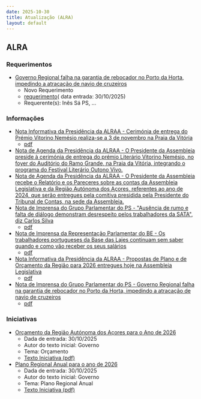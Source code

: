 ```yaml
---
date: 2025-10-30
title: Atualização (ALRA)
layout: default
---
```

## ALRA

### Requerimentos

* [Governo Regional falha na garantia de rebocador no Porto da Horta, impedindo a atracação de navio de cruzeiros](http://base.alra.pt:82/4DACTION/w_pesquisa_registo/4/9014)
  * Novo Requerimento
  * [requerimento](http://base.alra.pt:82/Doc_Req/XIIIreque457.pdf)( data entrada: 30/10/2025)
  * Requerente(s): Inês Sá PS, ...

### Informações

* [Nota Informativa da Presidência da ALRAA - Cerimónia de entrega do Prémio Vitorino Nemésio realiza-se a 3 de novembro na Praia da Vitória](http://base.alra.pt:82/4DACTION/w_pesquisa_registo/8/22274)
  * [pdf](http://base.alra.pt:82/Doc_Noticias/NI22274.pdf)
* [Nota de Agenda da Presidência da ALRAA - O Presidente da Assembleia preside à cerimónia de entrega do prémio Literário Vitorino Nemésio, no foyer do Auditório do Ramo Grande, na Praia da Vitória, integrando o programa do Festival Literário Outono Vivo.](http://base.alra.pt:82/4DACTION/w_pesquisa_registo/8/22275)
* [Nota de Agenda da Presidência da ALRAA - O Presidente da Assembleia recebe o Relatório e os Pareceres sobre as contas da Assembleia Legislativa e da Região Autónoma dos Açores, referentes ao ano de 2024, que serão entregues pela comitiva presidida pela Presidente do Tribunal de Contas, na sede da Assembleia.](http://base.alra.pt:82/4DACTION/w_pesquisa_registo/8/22276)
* [Nota de Imprensa do Grupo Parlamentar do PS - "Ausência de rumo e falta de diálogo demonstram desrespeito pelos trabalhadores da SATA", diz Carlos Silva](http://base.alra.pt:82/4DACTION/w_pesquisa_registo/8/22277)
  * [pdf](http://base.alra.pt:82/Doc_Noticias/NI22277.pdf)
* [Nota de Imprensa da Representação Parlamentar do BE - Os trabalhadores portugueses da Base das Lajes continuam sem saber quando e como vão receber os seus salários](http://base.alra.pt:82/4DACTION/w_pesquisa_registo/8/22278)
  * [pdf](http://base.alra.pt:82/Doc_Noticias/NI22278.pdf)
* [Nota Informativa da Presidência da ALRAA - Propostas de Plano e de Orçamento da Região para 2026 entregues hoje na Assembleia Legislativa](http://base.alra.pt:82/4DACTION/w_pesquisa_registo/8/22279)
  * [pdf](http://base.alra.pt:82/Doc_Noticias/NI22279.pdf)
* [Nota de Imprensa do Grupo Parlamentar do PS - Governo Regional falha na garantia de rebocador no Porto da Horta, impedindo a atracação de navio de cruzeiros](http://base.alra.pt:82/4DACTION/w_pesquisa_registo/8/22280)
  * [pdf](http://base.alra.pt:82/Doc_Noticias/NI22280.pdf)

### Iniciativas

* [Orçamento da Região Autónoma dos Açores para o Ano de 2026](http://base.alra.pt:82/4DACTION/w_pesquisa_registo/3/3744)
  * Dada de entrada: 30/10/2025
  * Autor do texto inicial: Governo
  * Tema: Orçamento
  * [Texto Iniciativa (pdf)](http://base.alra.pt:82/iniciativas/iniciativas/XIIIEPpDLR037.pdf)
* [Plano Regional Anual para o ano de 2026](http://base.alra.pt:82/4DACTION/w_pesquisa_registo/3/3743)
  * Dada de entrada: 30/10/2025
  * Autor do texto inicial: Governo
  * Tema: Plano Regional Anual
  * [Texto Iniciativa (pdf)](http://base.alra.pt:82/iniciativas/iniciativas/XIIIEPpDLR036.pdf)
